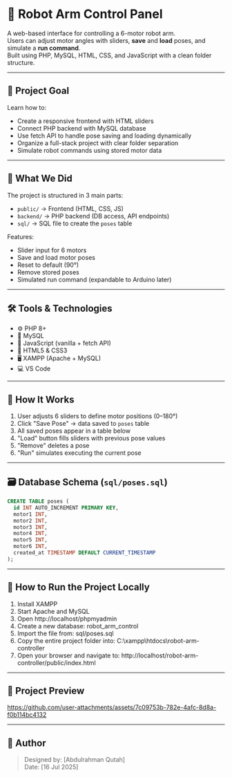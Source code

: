 # 🤖 Robot Arm Control Panel

A web-based interface for controlling a 6-motor robot arm.  
Users can adjust motor angles with sliders, **save** and **load** poses, and simulate a **run command**.  
Built using PHP, MySQL, HTML, CSS, and JavaScript with a clean folder structure.

---

## 🎯 Project Goal

Learn how to:
- Create a responsive frontend with HTML sliders
- Connect PHP backend with MySQL database
- Use fetch API to handle pose saving and loading dynamically
- Organize a full-stack project with clear folder separation
- Simulate robot commands using stored motor data

---

## 🧱 What We Did

The project is structured in 3 main parts:

- `public/` → Frontend (HTML, CSS, JS)  
- `backend/` → PHP backend (DB access, API endpoints)  
- `sql/` → SQL file to create the `poses` table

Features:
- Slider input for 6 motors
- Save and load motor poses
- Reset to default (90°)
- Remove stored poses
- Simulated run command (expandable to Arduino later)

---

## 🛠️ Tools & Technologies

- ⚙️ PHP 8+  
- 🧩 MySQL  
- 🧠 JavaScript (vanilla + fetch API)  
- 🎨 HTML5 & CSS3  
- 🖥️ XAMPP (Apache + MySQL)  
- 💻 VS Code

---

## 🧪 How It Works

1. User adjusts 6 sliders to define motor positions (0–180°)
2. Click "Save Pose" → data saved to `poses` table
3. All saved poses appear in a table below
4. "Load" button fills sliders with previous pose values
5. "Remove" deletes a pose
6. "Run" simulates executing the current pose

---

## 🗃️ Database Schema (`sql/poses.sql`)

```sql
CREATE TABLE poses (
  id INT AUTO_INCREMENT PRIMARY KEY,
  motor1 INT,
  motor2 INT,
  motor3 INT,
  motor4 INT,
  motor5 INT,
  motor6 INT,
  created_at TIMESTAMP DEFAULT CURRENT_TIMESTAMP
);
```
---

## 🚀 How to Run the Project Locally

1. Install XAMPP
2. Start Apache and MySQL
3. Open http://localhost/phpmyadmin
4. Create a new database: robot_arm_control
5. Import the file from: sql/poses.sql
6. Copy the entire project folder into: C:\\xampp\\htdocs\\robot-arm-controller
7. Open your browser and navigate to:
http://localhost/robot-arm-controller/public/index.html

---

## 📸 Project Preview

https://github.com/user-attachments/assets/7c09753b-782e-4afc-8d8a-f0b114bc4132

---

## 👤 Author
> Designed by: [Abdulrahman Qutah]  
> Date: [16 Jul 2025]
